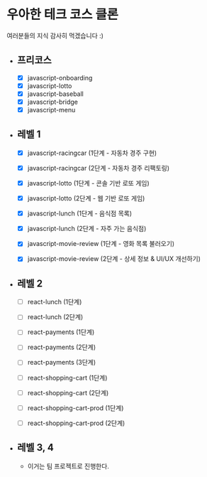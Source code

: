# 우아한 테크 코스 클론

여러분들의 지식 감사히 먹겠습니다 :)

- ## 프리코스

  - [x] javascript-onboarding
  - [x] javascript-lotto
  - [x] javascript-baseball
  - [x] javascript-bridge
  - [x] javascript-menu

- ## 레벨 1

  - [x] javascript-racingcar (1단계 - 자동차 경주 구현)
  - [x] javascript-racingcar (2단계 - 자동차 경주 리팩토링)

  - [x] javascript-lotto (1단계 - 콘솔 기반 로또 게임)
  - [x] javascript-lotto (2단계 - 웹 기반 로또 게임)

  - [x] javascript-lunch (1단계 - 음식점 목록)
  - [x] javascript-lunch (2단계 - 자주 가는 음식점)

  - [x] javascript-movie-review (1단계 - 영화 목록 불러오기)
  - [x] javascript-movie-review (2단계 - 상세 정보 & UI/UX 개선하기)

- ## 레벨 2

  - [ ] react-lunch (1단계)
  - [ ] react-lunch (2단계)

  - [ ] react-payments (1단계)
  - [ ] react-payments (2단계)
  - [ ] react-payments (3단계)

  - [ ] react-shopping-cart (1단계)
  - [ ] react-shopping-cart (2단계)

  - [ ] react-shopping-cart-prod (1단계)
  - [ ] react-shopping-cart-prod (2단계)

- ## 레벨 3, 4

  - 이거는 팀 프로젝트로 진행한다.

